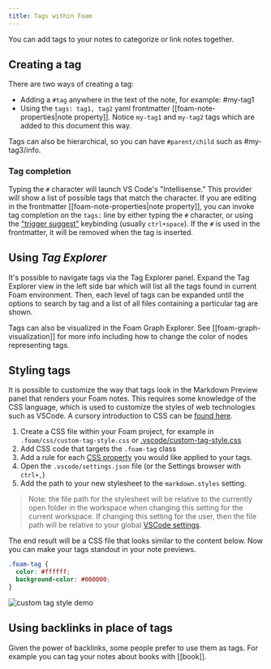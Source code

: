 ```yaml
---
title: Tags within Foam
---
```


You can add tags to your notes to categorize or link notes together.

## Creating a tag

There are two ways of creating a tag:

- Adding a `#tag` anywhere in the text of the note, for example: #my-tag1
- Using the `tags: tag1, tag2` yaml frontmatter [[foam-note-properties|note property]]. Notice `my-tag1` and `my-tag2` tags which are added to this document this way.

Tags can also be hierarchical, so you can have `#parent/child` such as #my-tag3/info.

### Tag completion

Typing the `#` character will launch VS Code's "Intellisense." This provider will show a list of possible tags that match the character. If you are editing in the frontmatter [[foam-note-properties|note property]], you can invoke tag completion on the `tags:` line by either typing the `#` character, or using the ["trigger suggest"](https://code.visualstudio.com/docs/editor/intellisense) keybinding (usually `ctrl+space`). If the `#` is used in the frontmatter, it will be removed when the tag is inserted.

## Using _Tag Explorer_

It's possible to navigate tags via the Tag Explorer panel. Expand the Tag Explorer view in the left side bar which will list all the tags found in current Foam environment. Then, each level of tags can be expanded until the options to search by tag and a list of all files containing a particular tag are shown.

Tags can also be visualized in the Foam Graph Explorer. See [[foam-graph-visualization]] for more info including how to change the color of nodes representing tags.

## Styling tags

It is possible to customize the way that tags look in the Markdown Preview panel that renders your Foam notes. This requires some knowledge of the CSS language, which is used to customize the styles of web technologies such as VSCode. A cursory introduction to CSS can be [found here](https://www.freecodecamp.org/news/get-started-with-css-in-5-minutes-e0804813fc3e/).

1. Create a CSS file within your Foam project, for example in `.foam/css/custom-tag-style.css` or [.vscode/custom-tag-style.css](../../.vscode/custom-tag-style.css)
2. Add CSS code that targets the `.foam-tag` class
3. Add a rule for each [CSS property](https://www.w3schools.com/cssref/index.php) you would like applied to your tags.
4. Open the `.vscode/settings.json` file (or the Settings browser with `ctrl+,`)
5. Add the path to your new stylesheet to the `markdown.styles` setting.

> Note: the file path for the stylesheet will be relative to the currently open folder in the workspace when changing this setting for the current workspace. If changing this setting for the user, then the file path will be relative to your global [VSCode settings](https://code.visualstudio.com/docs/getstarted/settings).

The end result will be a CSS file that looks similar to the content below. Now you can make your tags standout in your note previews.

```css
.foam-tag {
  color: #ffffff;
  background-color: #000000;
}
```

![custom tag style demo](../../assets/images/custom-tag-style.png)

## Using backlinks in place of tags

Given the power of backlinks, some people prefer to use them as tags.
For example you can tag your notes about books with [[book]].

[note-properties|note property]: note-properties.md "Note Properties"
[graph-visualization]: graph-visualization.md "Graph Visualization"
